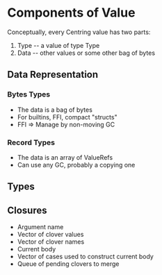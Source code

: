 # Components of Value

Conceptually, every Centring value has two parts:

1. Type -- a value of type Type
2. Data -- other values or some other bag of bytes

## Data Representation

### Bytes Types

* The data is a bag of bytes
* For builtins, FFI, compact "structs"
* FFI => Manage by non-moving GC

### Record Types

* The data is an array of ValueRefs
* Can use any GC, probably a copying one

## Types

## Closures

* Argument name
* Vector of clover values
* Vector of clover names
* Current body
* Vector of cases used to construct current body
* Queue of pending clovers to merge